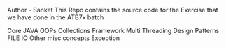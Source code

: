 Author - Sanket
This Repo contains the source code for the Exercise that we have done in the ATB7x batch

Core JAVA
OOPs
Collections Framework
Multi Threading
Design Patterns
FILE IO
Other misc concepts
Exception


